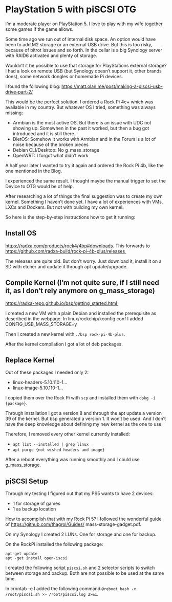 # PlayStation 5 with piSCSI OTG

I’m a moderate player on PlayStation 5. I love to play with my wife together some games if the game allows.

Some time ago we run out of internal disk space. An option would have been to add M2 storage or an external USB drive. But this is too risky, because of bitrot issues and so forth. In the cellar is a big Synology server with RAID6 activated and plenty of storage.

Wouldn’t it be possible to use that storage for PlayStations external storage? I had a look on remote USB (but Synology doesn’t support it, other brands does), some network dongles or homemade Pi devices.

I found the following blog: https://matt.olan.me/post/making-a-piscsi-usb-drive-part-2/

This would be the perfect solution. I ordered a Rock Pi 4c+ which was available in my country. But whatever OS I tried, something was always missing:
- Armbian is the most active OS. But there is an issue with UDC not showing up. Somewhen in the past it worked, but then a bug got introduced and it is still there.
- DietOS: Somehow it works with Armbian and in the Forum is a lot of noise because of the broken pieces
- Debian CLI/Desktop: No g_mass_storage
- OpenWRT: I forgot what didn’t work

A half year later I wanted to try it again and ordered the Rock Pi 4b, like the one mentioned in the Blog.

I experienced the same result. I thought maybe the manual trigger to set the Device to OTG would be of help.

After researching a lot of things the final suggestion was to create my own kernel. Something I haven’t done yet. I have a lot of experiences with VMs, LXCs and Dockers. But not with building my own kernel.

So here is the step-by-step instructions how to get it running:

## Install OS 

https://radxa.com/products/rock4/4bp#downloads. This forwards to https://github.com/radxa-build/rock-pi-4b-plus/releases 

The releases are quite old. But don’t worry. Just download it, install it on a SD with etcher and update it through apt update/upgrade.

## Compile Kernel (I’m not quite sure, if I still need it, as I don’t rely anymore on g_mass_storage) 

https://radxa-repo.github.io/bsp/getting_started.html 

I created a new VM with a plain Debian and installed the prerequisite as described in the webpage. In linux/rockchip/kconfig.conf I added CONFIG_USB_MASS_STORAGE=y

Then I created a new kernel with `./bsp rock-pi-4b-plus`.

After the kernel compilation I got a lot of deb packages.

## Replace Kernel

Out of these packages I needed only 2:
- linux-headers-5.10.110-1…
- linux-image-5.10.110-1…

I copied them over the Rock Pi with `scp` and installed them with `dpkg -i {package}`.

Through installation I got a version 8 and through the apt update a version 39 of the kernel. But bsp generated a version 1. It won’t be used. And I don’t have the deep knowledge about defining my new kernel as the one to use.

Therefore, I removed every other kernel currently installed:
- `apt list --installed | grep linux`
- `apt purge {not wished headers and image}`

After a reboot everything was running smoothly and I could use g_mass_storage.

## piSCSI Setup

Through my testing I figured out that my PS5 wants to have 2 devices:
- 1 for storage of games
- 1 as backup location

How to accomplish that with my Rock Pi 5? I followed the wonderful guide of https://github.com/thagrol/Guides/ mass-storage-gadget.pdf.

On my Synology I created 2 LUNs. One for storage and one for backup.

On the RockPi installed the following package:
```
apt-get update
apt -get install open-iscsi
```


I created the following script `piscsi.sh` and 2 selector scripts to switch between storage and backup. Both are not possible to be used at the same time.

In crontab -e I added the following command `@reboot bash -x /root/piscsi.sh >> /root/piscsi.log 2>&1`.
